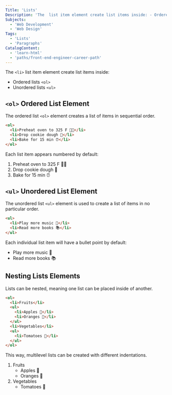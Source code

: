 ```yaml
---
Title: 'Lists'
Description: 'The  list item element create list items inside: - Ordered lists  - Unordered lists  The ordered list  element creates a list of items in sequential order. html  Preheat oven to 325 F 👩‍🍳'
Subjects:
  - 'Web Development'
  - 'Web Design'
Tags:
  - 'Lists'
  - 'Paragraphs'
CatalogContent:
  - 'learn-html'
  - 'paths/front-end-engineer-career-path'
---
```


The `<li>` list item element create list items inside:

- Ordered lists `<ol>`
- Unordered lists `<ul>`

## `<ol>` Ordered List Element

The ordered list `<ol>` element creates a list of items in sequential order.

```html
<ol>
  <li>Preheat oven to 325 F 👩‍🍳</li>
  <li>Drop cookie dough 🍪</li>
  <li>Bake for 15 min ⏰</li>
</ol>
```

Each list item appears numbered by default:

1. Preheat oven to 325 F 👩‍🍳
2. Drop cookie dough 🍪
3. Bake for 15 min ⏰

## `<ul>` Unordered List Element

The unordered list `<ul>` element is used to create a list of items in no particular order.

```html
<ul>
  <li>Play more music 🎸</li>
  <li>Read more books 📚</li>
</ul>
```

Each individual list item will have a bullet point by default:

- Play more music 🎸
- Read more books 📚

## Nesting Lists Elements

Lists can be nested, meaning one list can be placed inside of another.

```html
<ol>
  <li>Fruits</li>
  <ul>
    <li>Apples 🍎</li>
    <li>Oranges 🍊</li>
  </ul>
  <li>Vegetables</li>
  <ul>
    <li>Tomatoes 🍅</li>
  </ul>
</ol>
```

This way, multilevel lists can be created with different indentations.

1. Fruits
   - Apples 🍎
   - Oranges 🍊
2. Vegetables
   - Tomatoes 🍅
